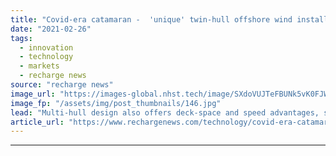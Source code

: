 ```yaml
---
title: "Covid-era catamaran -  'unique' twin-hull offshore wind installation vessel could help quarantine crews"
date: "2021-02-26"
tags: 
  - innovation
  - technology
  - markets
  - recharge news
source: "recharge news"
image_url: "https://images-global.nhst.tech/image/SXdoVUJTeFBUNk5vK0FJWkd2VmhIdnJIbjFJRlM5WnNmNGI4L051QmwzQT0=/nhst/binary/363c2cb410c1631bbd8c50fcc3f9cd58"
image_fp: "/assets/img/post_thumbnails/146.jpg"
lead: "Multi-hull design also offers deck-space and speed advantages, say companies behind HLV7500"
article_url: "https://www.rechargenews.com/technology/covid-era-catamaran-unique-twin-hull-offshore-wind-installation-vessel-could-help-quarantine-crews/2-1-971148"
---
```


---
